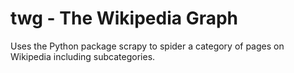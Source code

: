 # twg - The Wikipedia Graph

Uses the Python package scrapy to spider a category of pages on Wikipedia including subcategories.
